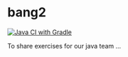 # bang2

[![Java CI with Gradle](https://github.com/gedeffe/bang2/actions/workflows/gradle.yml/badge.svg)](https://github.com/gedeffe/bang2/actions/workflows/gradle.yml)

To share exercises for our java team ...


